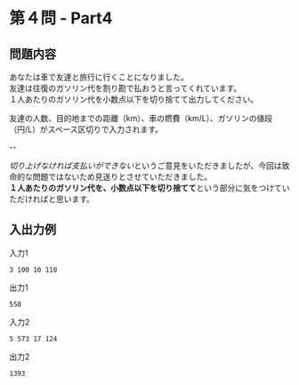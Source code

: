 # 第４問 - Part4

## 問題内容
あなたは車で友達と旅行に行くことになりました。  
友達は往復のガソリン代を割り勘で払おうと言ってくれています。  
１人あたりのガソリン代を小数点以下を切り捨てて出力してください。  
  
友達の人数、目的地までの距離（km）、車の燃費（km/L）、ガソリンの値段（円/L）がスペース区切りで入力されます。  

--

*切り上げなければ支払いができない*というご意見をいただきましたが、今回は致命的な問題ではないため見送りとさせていただきました。  
**１人あたりのガソリン代を、小数点以下を切り捨てて**という部分に気をつけていただければと思います。

## 入出力例

入力1  
```
3 100 10 110
```

出力1  
```
550
```

入力2  
```
5 573 17 124
```

出力2  
```
1393
```
